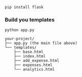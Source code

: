 
`pip install flask`


### Build you templates


`python app.py`


```
your-project/
├── app.py (the main file above)
└── templates/
    ├── base.html
    ├── index.html
    ├── add_expense.html
    ├── expenses.html
    └── analytics.html
```
